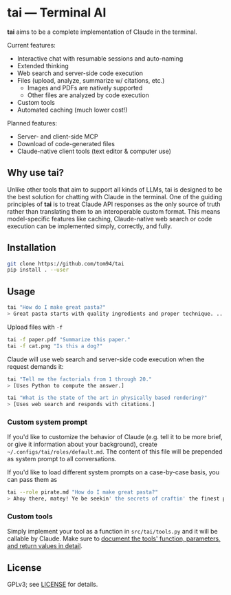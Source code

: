 # tai — Terminal AI

**tai** aims to be a complete implementation of Claude in the terminal.

Current features:
- Interactive chat with resumable sessions and auto-naming
- Extended thinking
- Web search and server-side code execution
- Files (upload, analyze, summarize w/ citations, etc.)
  - Images and PDFs are natively supported
  - Other files are analyzed by code execution
- Custom tools
- Automated caching (much lower cost!)

Planned features:
- Server- and client-side MCP
- Download of code-generated files
- Claude-native client tools (text editor & computer use)


## Why use tai?

Unlike other tools that aim to support all kinds of LLMs, tai is designed to be the best solution for chatting with Claude in the terminal.
One of the guiding principles of **tai** is to treat Claude API responses as the only source of truth rather than translating them to an interoperable custom format.
This means model-specific features like caching, Claude-native web search or code execution can be implemented simply, correctly, and fully.

## Installation

```bash
git clone https://github.com/tom94/tai
pip install . --user
```

## Usage

```bash
tai "How do I make great pasta?"
> Great pasta starts with quality ingredients and proper technique. ...
```

Upload files with `-f`
```bash
tai -f paper.pdf "Summarize this paper."
tai -f cat.png "Is this a dog?"
```

Claude will use web search and server-side code execution when the request demands it:
```bash
tai "Tell me the factorials from 1 through 20."
> [Uses Python to compute the answer.]

tai "What is the state of the art in physically based rendering?"
> [Uses web search and responds with citations.]
```

### Custom system prompt

If you'd like to customize the behavior of Claude (e.g. tell it to be more brief, or give it information about your background), create `~/.configs/tai/roles/default.md`.
The content of this file will be prepended as system prompt to all conversations.

If you'd like to load different system prompts on a case-by-case basis, you can pass them as
```bash
tai --role pirate.md "How do I make great pasta?"
> Ahoy there, matey! Ye be seekin' the secrets of craftin' the finest pasta this side of the Mediterranean, eh? ...
```

### Custom tools

Simply implement your tool as a function in `src/tai/tools.py` and it will be callable by Claude.
Make sure to [document the tools' function, parameters, and return values in detail](https://docs.anthropic.com/en/docs/agents-and-tools/tool-use/implement-tool-use#best-practices-for-tool-definitions).

## License

GPLv3; see [LICENSE](LICENSE.txt) for details.
